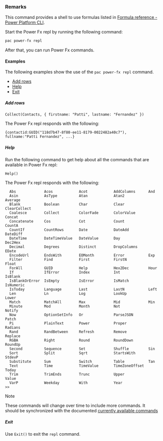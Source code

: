 ### Remarks

This command provides a shell to use formulas listed in [Formula reference - Power Platform CLI](../../../../power-fx/formula-reference-pac-cli.md).

Start the Power Fx repl by running the following command:

```powershell
pac power-fx repl
```

After that, you can run Power Fx commands.

#### Examples

The following examples show the use of the `pac power-fx repl` command.

- [Add rows](#add-rows)
- [Help](#help)
- [Exit](#exit)

##### Add rows

```powerapps-dot
Collect(Contacts, { firstname: "Patti", lastname: "Fernandez" })
```

The Power Fx repl responds with the following:

```text
{contactid:GUID("118d7b47-8f80-ee11-8179-0022482a40c7"), fullname:"Patti Fernandez", ...}
```

##### Help

Run the following command to get help about all the commands that are available in Power Fx repl:

```powerapps-dot
Help()
```

The Power Fx repl responds with the following:

```text
  Abs             Acos            Acot            AddColumns      And
  Asin            AsType          Atan            Atan2           Average
  Blank           Boolean         Char            Clear           ClearCollect
  Coalesce        Collect         ColorFade       ColorValue      Concat
  Concatenate     Cos             Cot             Count           CountA
  CountIf         CountRows       Date            DateAdd         DateDiff
  DateTime        DateTimeValue   DateValue       Day             Dec2Hex
  Decimal         Degrees         Distinct        DropColumns     EDate
  EncodeUrl       EndsWith        EOMonth         Error           Exp
  Filter          Find            First           FirstN          Float
  ForAll          GUID            Help            Hex2Dec         Hour
  If              IfError         Index           Int             IsBlank
  IsBlankOrError  IsEmpty         IsError         IsMatch         IsNumeric
  IsToday         Language        Last            LastN           Left
  Len             Ln              Log             LookUp          Lower
  Match           MatchAll        Max             Mid             Min
  Minute          Mod             Month           Not             Notify
  Now             OptionSetInfo   Or              ParseJSON       Patch
  Pi              PlainText       Power           Proper          Radians
  Rand            RandBetween     Refresh         Remove          Replace
  RGBA            Right           Round           RoundDown       RoundUp
  Second          Sequence        Set             Shuffle         Sin
  Sort            Split           Sqrt            StartsWith      StdevP
  Substitute      Sum             Switch          Table           Tan
  Text            Time            TimeValue       TimeZoneOffset  Today
  Trim            TrimEnds        Trunc           Upper           Value
  VarP            Weekday         With            Year
>>
```

> [!NOTE]
> These commands will change over time to include more commands. It should be synchronized with the documented [currently available commands](../../../../power-fx/formula-reference-pac-cli.md)

##### Exit

Use `Exit()` to exit the `repl` command.